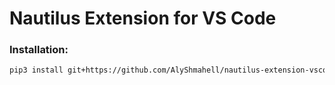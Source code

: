 # Nautilus Extension for VS Code

### Installation:
```sh
pip3 install git+https://github.com/AlyShmahell/nautilus-extension-vscode.git --upgrade
```

